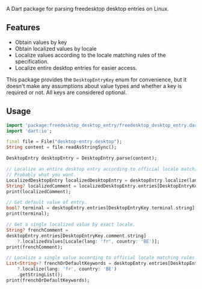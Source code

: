 <!--
This README describes the package. If you publish this package to pub.dev,
this README's contents appear on the landing page for your package.

For information about how to write a good package README, see the guide for
[writing package pages](https://dart.dev/guides/libraries/writing-package-pages).

For general information about developing packages, see the Dart guide for
[creating packages](https://dart.dev/guides/libraries/create-library-packages)
and the Flutter guide for
[developing packages and plugins](https://flutter.dev/developing-packages).
-->

A Dart package for parsing freedesktop desktop entries on Linux.

## Features

- Obtain values by key
- Obtain localized values by locale
- Localize values according to the locale matching rules of the specification.
- Localize entire desktop entries for easier access.

This package provides the `DesktopEntryKey` enum for convenience, but it doesn't make any assumptions
about value types and whether a key is required or not. All keys are considered optional.

## Usage

```dart
import 'package:freedesktop_desktop_entry/freedesktop_desktop_entry.dart';
import 'dart:io';

final file = File("desktop-entry.desktop");
String content = file.readAsStringSync();

DesktopEntry desktopEntry = DesktopEntry.parse(content);

// Localize an entire desktop entry according to official locale matching rules.
// Probably what you want.
LocalizedDesktopEntry localizedDesktopEntry = desktopEntry.localize(lang: 'fr', country: 'BE');
String? localizedComment = localizedDesktopEntry.entries[DesktopEntryKey.comment.string];
print(localizedComment);

// Get default value of entry.
bool? terminal = desktopEntry.entries[DesktopEntryKey.terminal.string]?.value.getBoolean();
print(terminal);

// Get a single localized value by exact locale.
String? frenchComment =
desktopEntry.entries[DesktopEntryKey.comment.string]
    ?.localizedValues[Locale(lang: 'fr', country: 'BE')];
print(frenchComment);

// Localize a single value according to official locale matching rules.
List<String>? frenchOrDefaultKeywords = desktopEntry.entries[DesktopEntryKey.keywords.string]
    ?.localize(lang: 'fr', country: 'BE')
    .getStringList();
print(frenchOrDefaultKeywords);
```
